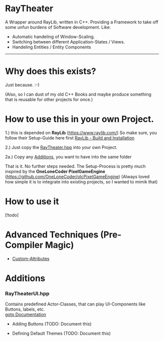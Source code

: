 # RayTheater 
A Wrapper around RayLib, written in C++. 
Providing a Framework to take off some unfun burdens of Software development.
Like:

- Automatic handeling of Window-Scaling.
- Switching between different Application-States / Views.
- Handeling Entities / Entity Components

---

# Why does this exists?
Just because. :-)  

(Also, so I can dust of my old C++ Books and maybe produce something that 
is reusable for other projects for once.)

# How to use this in your own Project.
1.) this is depended on **RayLib** (https://www.raylib.com/) 
So make sure, you follow their Setup-Guide here first [RayLib - Build and Installation](https://github.com/raysan5/raylib?tab=readme-ov-file#build-and-installation)

2.) Just copy  the [RayTheater.hpp](./src/lib/RayTheater.hpp) into your own Project.

2a.) Copy any [Additions](#additions), you want to have into the same folder

That is it. No further steps needed.
The Setup-Process is pretty much inspired by the 
**OneLoneCoder PixelGameEngine** (https://github.com/OneLoneCoder/olcPixelGameEngine)
(Always loved how simple it is to integrate into existing projects, so I wanted to mimik that)

# How to use it
[!todo]

# Advanced Techniques (Pre-Compiler Magic)
- [Custom-Attributes](./docs/custom_attributes.md)

# Additions
### RayTheaterUI.hpp
Contains predefined Actor-Classes, that can play UI-Components like Buttons, labels, etc.  
[goto Documentation](./docs/additions/ui.md)


- Adding Buttons (TODO: Document this)

- Defining Default Themes (TODO: Document this)
